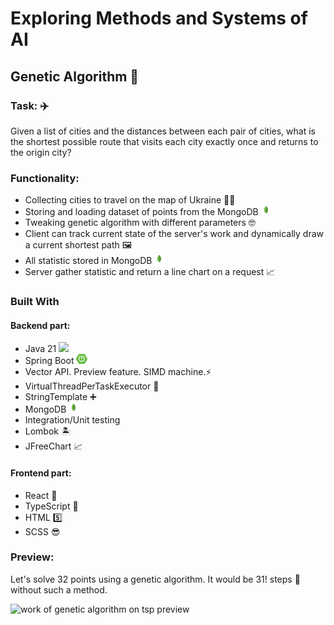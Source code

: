 # Exploring Methods and Systems of AI

## Genetic Algorithm 🧬
### Task: ✈️
Given a list of cities and the distances between each pair of cities, what is the shortest possible route that visits each city exactly once and returns to the origin city?
### Functionality:
- Collecting cities to travel on the map of Ukraine 💙💛
- Storing and loading dataset of points from the MongoDB <img src="./methods-and-systems-of-ai-web/src/img/mongodb.png"  style="height: 1rem"/>
- Tweaking genetic algorithm with different parameters 🤓
- Client can track current state of the server's work and dynamically draw a current shortest path 🖼️
- All statistic stored in MongoDB <img src="./methods-and-systems-of-ai-web/src/img/mongodb.png"  style="height: 1rem"/>
- Server gather statistic and return a line chart on a request 📈
### Built With
#### Backend part:
- Java 21 <img src="https://cdn.jsdelivr.net/npm/programming-languages-logos/src/java/java.png" style="height: 1rem">
- Spring Boot <img src="./methods-and-systems-of-ai-web/src/img/spring-boot-logo.png"  style="height: 1rem"/>
- Vector API. Preview feature. SIMD machine.⚡
- VirtualThreadPerTaskExecutor 🤖
- StringTemplate ➕
- MongoDB <img src="./methods-and-systems-of-ai-web/src/img/mongodb.png"  style="height: 1rem"/>
- Integration/Unit testing
- Lombok 🏝️
- JFreeChart 📈
#### Frontend part:
- React 🚀
- TypeScript 💪
- HTML 5️⃣
- SCSS 😎

### Preview:
Let's solve 32 points using a genetic algorithm. It would be 31! steps 🤯 without such a method.

<img src="./methods-and-systems-of-ai-web/src/img/GeneticPreview_img32.gif" alt="work of genetic algorithm on tsp preview" style="width: 70%; display: block;">
  
